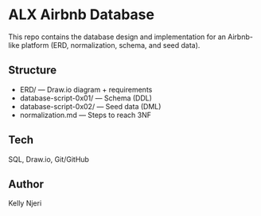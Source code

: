 # ALX Airbnb Database

This repo contains the database design and implementation for an Airbnb-like platform (ERD, normalization, schema, and seed data).

## Structure
- ERD/ — Draw.io diagram + requirements
- database-script-0x01/ — Schema (DDL)
- database-script-0x02/ — Seed data (DML)
- normalization.md — Steps to reach 3NF

## Tech
SQL, Draw.io, Git/GitHub

## Author
Kelly Njeri

